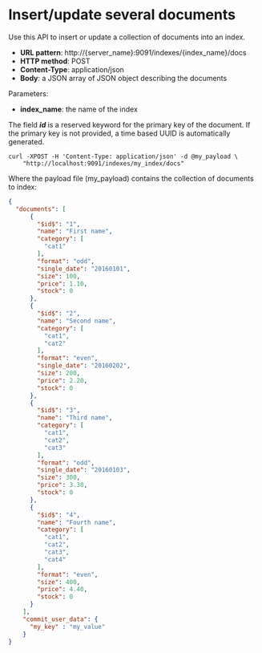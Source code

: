 # Insert/update several documents

Use this API to insert or update a collection of documents into an index.

* **URL pattern**: http://{server_name}:9091/indexes/{index_name}/docs
* **HTTP method**: POST
* **Content-Type**: application/json
* **Body**: a JSON array of JSON object describing the documents

Parameters:

* **index_name**: the name of the index

The field **$id$** is a reserved keyword for the primary key of the document.
If the primary key is not provided, a time based UUID is automatically generated.

```shell
curl -XPOST -H 'Content-Type: application/json' -d @my_payload \
    "http://localhost:9091/indexes/my_index/docs"
```

Where the payload file (my_payload) contains the collection of documents to index:

```json
{
  "documents": [
      {
        "$id$": "1",
        "name": "First name",
        "category": [
          "cat1"
        ],
        "format": "odd",
        "single_date": "20160101",
        "size": 100,
        "price": 1.10,
        "stock": 0
      },
      {
        "$id$": "2",
        "name": "Second name",
        "category": [
          "cat1",
          "cat2"
        ],
        "format": "even",
        "single_date": "20160202",
        "size": 200,
        "price": 2.20,
        "stock": 0
      },
      {
        "$id$": "3",
        "name": "Third name",
        "category": [
          "cat1",
          "cat2",
          "cat3"
        ],
        "format": "odd",
        "single_date": "20160103",
        "size": 300,
        "price": 3.30,
        "stock": 0
      },
      {
        "$id$": "4",
        "name": "Fourth name",
        "category": [
          "cat1",
          "cat2",
          "cat3",
          "cat4"
        ],
        "format": "even",
        "size": 400,
        "price": 4.40,
        "stock": 0
      }
    ],
    "commit_user_data": {
      "my_key" : "my_value"
    }
}
```
